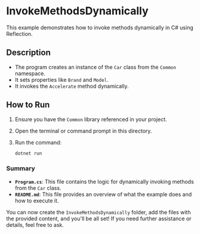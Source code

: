 # InvokeMethodsDynamically

This example demonstrates how to invoke methods dynamically in C# using Reflection. 

## Description

- The program creates an instance of the `Car` class from the `Common` namespace.
- It sets properties like `Brand` and `Model`.
- It invokes the `Accelerate` method dynamically.

## How to Run

1. Ensure you have the `Common` library referenced in your project.
2. Open the terminal or command prompt in this directory.
3. Run the command:

   ```bash
   dotnet run


### Summary

- **`Program.cs`**: This file contains the logic for dynamically invoking methods from the `Car` class.
- **`README.md`**: This file provides an overview of what the example does and how to execute it.

You can now create the `InvokeMethodsDynamically` folder, add the files with the provided content, and you'll be all set! If you need further assistance or details, feel free to ask.

